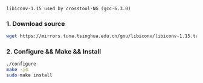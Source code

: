 ```
libiconv-1.15 used by crosstool-NG (gcc-6.3.0)
```


### 1. Download source

```bash
wget https://mirrors.tuna.tsinghua.edu.cn/gnu/libiconv/libiconv-1.15.tar.gz
```

### 2. Configure && Make && Install

```bash
./configure
make -j4
sudo make install
```

